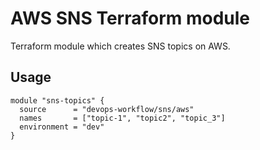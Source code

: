 AWS SNS Terraform module
========================

Terraform module which creates SNS topics on AWS.

Usage
-----

```hcl
module "sns-topics" {
  source      = "devops-workflow/sns/aws"
  names       = ["topic-1", "topic2", "topic_3"]
  environment = "dev"
}
```
